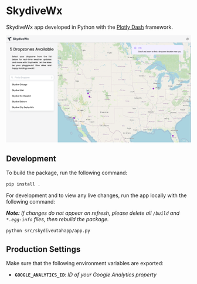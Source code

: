 # SkydiveWx

SkydiveWx app developed in Python with the [Plotly Dash](https://dash.plotly.com/) framework.

![](docs/docs_img.png)

## Development

To build the package, run the following command:

```bash
pip install .
```

For development and to view any live changes, run the app locally with the following command:

_**Note:** If changes do not appear on refresh, please delete all `/build` and `*.egg-info` files, then rebuild the package._

```bash
python src/skydiveutahapp/app.py
```

## Production Settings

Make sure that the following environment variables are exported:

- **`GOOGLE_ANALYTICS_ID`**: _ID of your Google Analytics property_
